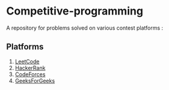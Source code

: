 # Competitive-programming

A repository for problems solved on various contest platforms :

## Platforms
1. [LeetCode](https://leetcode.com)
2. [HackerRank](https://www.hackerrank.com)
3. [CodeForces](https://codeforces.com)
4. [GeeksForGeeks](https://practice.geeksforgeeks.org/explore)




